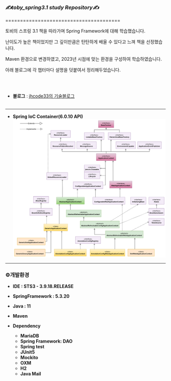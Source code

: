 ### _✍️toby_spring3.1 study Repository✍️_
=======================================
<br/>

토비의 스프링 3.1 책을 따라가며 Spring Framework에 대해 학습했습니다.

난이도가 높은 책이었지만 그 깊이만큼은 탄탄하게 배울 수 있다고 느껴 책을 선정했습니다.

Maven 환경으로 변경하였고, 2023년 시점에 맞는 환경을 구성하여 학습하였습니다.

아래 블로그에 각 챕터마다 설명을 덧붙여서 정리해두었습니다.

<br/><br/>
  

-  **블로그** : [jhcode33의 기술블로그](https://jhcode33.tistory.com/2)
<br/><br/>

<hr/>

- **Spring IoC Container(6.0.10 API)**
![SpringContainer](resource/img/SpringContainer.png)

<hr/>

### ⚙️개발환경

-  **IDE : STS3 - 3.9.18.RELEASE**

-  **SpringFramework : 5.3.20**

-  **Java : 11**

-  **Maven**

-  **Dependency**
	-  **MariaDB**
	-  **Spring Framework: DAO**
	-  **Spring test**
	- **JUnit5**
	- **Mockito**
	- **OXM**
	- **H2**
	- **Java Mail**